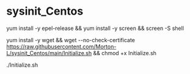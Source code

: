 # sysinit_Centos

yum install -y epel-release && yum install -y screen && screen -S shell

yum install -y wget && wget --no-check-certificate https://raw.githubusercontent.com/Morton-L/sysinit_Centos/main/Initialize.sh && chmod +x Initialize.sh

./Initialize.sh
